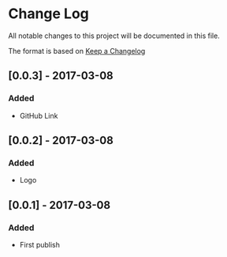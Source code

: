# Change Log
All notable changes to this project will be documented in this file.

The format is based on [Keep a Changelog](http://keepachangelog.com/)

## [0.0.3] - 2017-03-08
### Added
- GitHub Link

## [0.0.2] - 2017-03-08
### Added
- Logo

## [0.0.1] - 2017-03-08
### Added
- First publish
